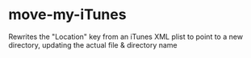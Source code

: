 move-my-iTunes
==============

Rewrites the "Location" key from an iTunes XML plist to point to a new directory, updating the actual file &amp; directory name